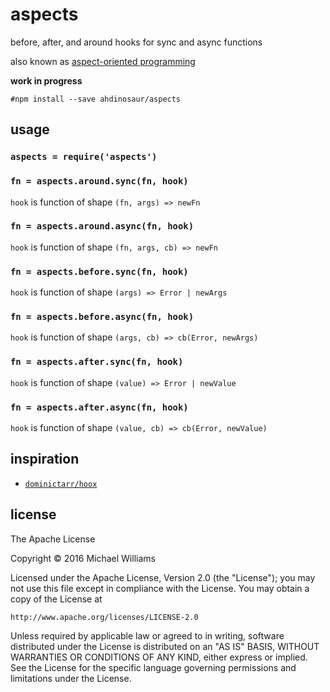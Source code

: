 # aspects

before, after, and around hooks for sync and async functions

also known as [aspect-oriented programming](https://en.wikipedia.org/wiki/Aspect-oriented_programming)

**work in progress**

```shell
#npm install --save ahdinosaur/aspects
```

## usage

### `aspects = require('aspects')`

### `fn = aspects.around.sync(fn, hook)`

`hook` is function of shape `(fn, args) => newFn`

### `fn = aspects.around.async(fn, hook)`

`hook` is function of shape `(fn, args, cb) => newFn`

### `fn = aspects.before.sync(fn, hook)`

`hook` is function of shape `(args) => Error | newArgs`

### `fn = aspects.before.async(fn, hook)`

`hook` is function of shape `(args, cb) => cb(Error, newArgs)`

### `fn = aspects.after.sync(fn, hook)`

`hook` is function of shape `(value) => Error | newValue`

### `fn = aspects.after.async(fn, hook)`

`hook` is function of shape `(value, cb) => cb(Error, newValue)`

## inspiration

- [`dominictarr/hoox`](https://github.com/dominictarr/hoox)

## license

The Apache License

Copyright &copy; 2016 Michael Williams

Licensed under the Apache License, Version 2.0 (the "License");
you may not use this file except in compliance with the License.
You may obtain a copy of the License at

    http://www.apache.org/licenses/LICENSE-2.0

Unless required by applicable law or agreed to in writing, software
distributed under the License is distributed on an "AS IS" BASIS,
WITHOUT WARRANTIES OR CONDITIONS OF ANY KIND, either express or implied.
See the License for the specific language governing permissions and
limitations under the License.
